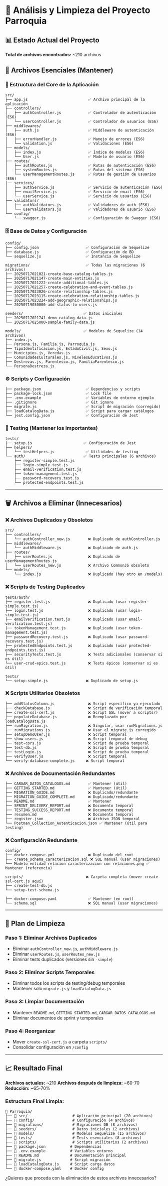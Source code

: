 # 🧹 Análisis y Limpieza del Proyecto Parroquia

## 📊 Estado Actual del Proyecto

**Total de archivos encontrados:** ~210 archivos

## 🎯 Archivos Esenciales (Mantener)

### **📁 Estructura del Core de la Aplicación**
```
src/
├── app.js                           ✅ Archivo principal de la aplicación
├── controllers/
│   ├── authController.js            ✅ Controlador de autenticación (ES6)
│   └── userController.js            ✅ Controlador de usuarios (ES6)
├── middlewares/
│   ├── auth.js                      ✅ Middleware de autenticación (ES6)
│   ├── errorHandler.js              ✅ Manejo de errores (ES6)
│   └── validation.js                ✅ Validaciones (ES6)
├── models/
│   ├── index.js                     ✅ Índice de modelos (ES6)
│   └── User.js                      ✅ Modelo de usuario (ES6)
├── routes/
│   ├── authRoutes.js                ✅ Rutas de autenticación (ES6)
│   ├── systemRoutes.js              ✅ Rutas del sistema (ES6)
│   └── userManagementRoutes.js      ✅ Rutas de gestión de usuarios (ES6)
├── services/
│   ├── authService.js               ✅ Servicio de autenticación (ES6)
│   ├── emailService.js              ✅ Servicio de email (ES6)
│   └── userService.js               ✅ Servicio de usuarios (ES6)
├── validators/
│   ├── authValidators.js            ✅ Validadores de auth (ES6)
│   └── userValidators.js            ✅ Validadores de usuario (ES6)
└── config/
    └── swagger.js                   ✅ Configuración de Swagger (ES6)
```

### **🗄️ Base de Datos y Configuración**
```
config/
├── config.json                     ✅ Configuración de Sequelize
├── database.js                     ✅ Configuración de BD
└── sequelize.js                    ✅ Instancia de Sequelize

migrations/                         ✅ Todas las migraciones (6 archivos)
├── 20250717021021-create-base-catalog-tables.js
├── 20250717021147-create-main-entities.js
├── 20250717021222-create-additional-tables.js
├── 20250717021257-create-celebration-and-event-tables.js
├── 20250717023026-create-relationship-tables.js
├── 20250717023115-create-celebration-relationship-tables.js
├── 20250717023224-add-geographic-relationships.js
└── 20250719030000-add-status-to-users.js

seeders/                           ✅ Datos iniciales
├── 20250717021741-demo-catalog-data.js
└── 20250717025000-sample-family-data.js

models/                            ✅ Modelos de Sequelize (14 archivos)
├── index.js
├── Persona.js, Familia.js, Parroquia.js
├── TipoIdentificacion.js, EstadoCivil.js, Sexo.js
├── Municipios.js, Veredas.js
├── ComunidadesCulturales.js, NivelesEducativos.js
├── Destrezas.js, Parentesco.js, FamiliaParentesco.js
└── PersonaDestreza.js
```

### **⚙️ Scripts y Configuración**
```
├── package.json                    ✅ Dependencias y scripts
├── package-lock.json               ✅ Lock file
├── .env.example                    ✅ Variables de entorno ejemplo
├── .gitignore                      ✅ Git ignore
├── migrate.js                      ✅ Script de migración (corregido)
├── loadCatalogData.js              ✅ Script para cargar catálogos
└── jest.config.json                ✅ Configuración de Jest
```

### **🧪 Testing (Mantener los importantes)**
```
tests/
├── setup.js                       ✅ Configuración de Jest
├── helpers/
│   └── testHelpers.js              ✅ Utilidades de testing
└── auth/                          ✅ Tests principales (6 archivos)
    ├── register-simple.test.js
    ├── login-simple.test.js
    ├── email-verification.test.js
    ├── token-management.test.js
    ├── password-recovery.test.js
    └── protected-endpoints.test.js
```

---

## 🗑️ Archivos a Eliminar (Innecesarios)

### **❌ Archivos Duplicados y Obsoletos**
```
src/
├── controllers/
│   └── authController_new.js        ❌ Duplicado de authController.js
├── middlewares/
│   └── authMiddleware.js            ❌ Duplicado de auth.js
├── routes/
│   ├── userRoutes.js                ❌ Duplicado de userManagementRoutes.js
│   └── userRoutes_new.js            ❌ Archivo CommonJS obsoleto
└── models/
    └── index.js                     ❌ Duplicado (hay otro en /models)
```

### **❌ Scripts de Testing Duplicados**
```
tests/auth/
├── register.test.js                 ❌ Duplicado (usar register-simple.test.js)
├── login.test.js                    ❌ Duplicado (usar login-simple.test.js)
├── emailVerification.test.js        ❌ Duplicado (usar email-verification.test.js)
├── tokenManagement.test.js          ❌ Duplicado (usar token-management.test.js)
├── passwordRecovery.test.js         ❌ Duplicado (usar password-recovery.test.js)
├── protectedEndpoints.test.js       ❌ Duplicado (usar protected-endpoints.test.js)
├── securityTests.test.js            ❌ Tests adicionales (conservar si es útil)
└── user-crud-epics.test.js          ❌ Tests épicos (conservar si es útil)

tests/
└── setup-simple.js                 ❌ Duplicado de setup.js
```

### **❌ Scripts Utilitarios Obsoletos**
```
├── addStatusColumn.js               ❌ Script específico ya ejecutado
├── checkDatabase.js                 ❌ Script de verificación temporal
├── create-ssl-cert.js               ❌ Script SSL (mover a scripts/)
├── populateDatabase.js              ❌ Reemplazado por loadCatalogData.js
├── runMigration.js                  ❌ Singular, usar runMigrations.js
├── runMigrations.js                 ❌ Usar el migrate.js corregido
├── setupDemoUser.js                 ❌ Script temporal
├── show-users.js                    ❌ Script temporal de debug
├── test-cors.js                     ❌ Script de prueba temporal
├── test-db.js                       ❌ Script de prueba temporal
├── testLogin.js                     ❌ Script de prueba temporal
├── verifyUser.js                    ❌ Script temporal
└── verify-database-complete.js     ❌ Script temporal
```

### **❌ Archivos de Documentación Redundantes**
```
├── CARGAR_DATOS_CATALOGOS.md        ✅ Mantener (útil)
├── GETTING_STARTED.md               ✅ Mantener (útil)
├── MIGRATION_GUIDE.md               ❌ Duplicado/redundante
├── MIGRATION_GUIDE_COMPLETE.md      ❌ Duplicado/redundante
├── README.md                        ✅ Mantener
├── SPRINT_DELIVERY_REPORT.md        ❌ Documento temporal
├── TESTING_SUCCESS_REPORT.md        ❌ Documento temporal
├── resumen.md                       ❌ Documento temporal
├── register.json                    ❌ Archivo JSON temporal
└── Postman_Collection_Autenticacion.json ✅ Mantener (útil para testing)
```

### **❌ Configuración Redundante**
```
config/
├── docker-compose.yml               ❌ Duplicado del root
├── create_schema_caracterizacion.sql ❌ SQL manual (usar migraciones)
└── Modelo entidad relacion caracterizacion con relaciones.png ✅ Mantener (referencia)

scripts/                            ❌ Carpeta completa (mover create-ssl-cert.js aquí)
├── create-test-db.js
└── setup-test-schema.js

├── docker-compose.yaml              ✅ Mantener (en root)
└── schema.sql                       ❌ SQL manual (usar migraciones)
```

---

## 🚀 Plan de Limpieza

### **Paso 1: Eliminar Archivos Duplicados**
- Eliminar `authController_new.js`, `authMiddleware.js`
- Eliminar `userRoutes.js`, `userRoutes_new.js`
- Eliminar tests duplicados (versiones sin `-simple`)

### **Paso 2: Eliminar Scripts Temporales**
- Eliminar todos los scripts de testing/debug temporales
- Mantener solo `migrate.js` y `loadCatalogData.js`

### **Paso 3: Limpiar Documentación**
- Mantener `README.md`, `GETTING_STARTED.md`, `CARGAR_DATOS_CATALOGOS.md`
- Eliminar documentos de sprint y temporales

### **Paso 4: Reorganizar**
- Mover `create-ssl-cert.js` a carpeta `scripts/`
- Consolidar configuración en `/config`

---

## 📈 Resultado Final

**Archivos actuales:** ~210
**Archivos después de limpieza:** ~60-70
**Reducción:** ~65-70%

### **Estructura Final Limpia:**
```
📁 Parroquia/
├── 📁 src/                    # Aplicación principal (20 archivos)
├── 📁 config/                 # Configuración (4 archivos)
├── 📁 migrations/             # Migraciones DB (8 archivos)
├── 📁 seeders/                # Datos iniciales (2 archivos)
├── 📁 models/                 # Modelos Sequelize (15 archivos)
├── 📁 tests/                  # Tests esenciales (8 archivos)
├── 📁 scripts/                # Scripts utilitarios (2 archivos)
├── 📄 package.json           # Dependencias
├── 📄 .env.example           # Variables entorno
├── 📄 README.md              # Documentación principal
├── 📄 migrate.js             # Script migración
├── 📄 loadCatalogData.js     # Script carga datos
└── 📄 docker-compose.yaml    # Docker config
```

¿Quieres que proceda con la eliminación de estos archivos innecesarios?
